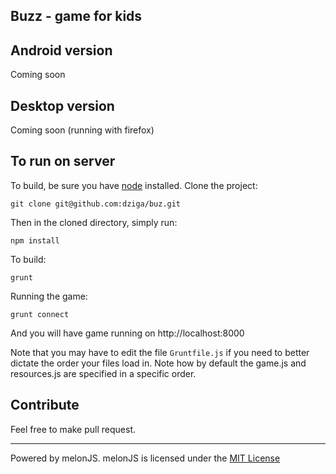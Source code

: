 Buzz - game for kids
-------------------------------------------------------------------------------

## Android version

Coming soon

## Desktop version

Coming soon (running with firefox)


## To run on server

To build, be sure you have [node](http://nodejs.org) installed. Clone the project:

    git clone git@github.com:dziga/buz.git

Then in the cloned directory, simply run:

    npm install

To build:

    grunt


Running the game:

	grunt connect

And you will have game running on http://localhost:8000


Note that you may have to edit the file `Gruntfile.js` if you need to better dictate the order your files load in. Note how by default the game.js and resources.js are specified in a specific order.

## Contribute

Feel free to make pull request.

-------------------------------------------------------------------------------
Powered by melonJS. 
melonJS is licensed under the [MIT License](http://www.opensource.org/licenses/mit-license.php)
